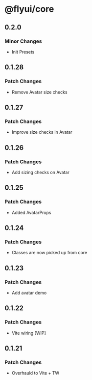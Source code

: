 # @flyui/core

## 0.2.0

### Minor Changes

- Init Presets

## 0.1.28

### Patch Changes

- Remove Avatar size checks

## 0.1.27

### Patch Changes

- Improve size checks in Avatar

## 0.1.26

### Patch Changes

- Add sizing checks on Avatar

## 0.1.25

### Patch Changes

- Added AvatarProps

## 0.1.24

### Patch Changes

- Classes are now picked up from core

## 0.1.23

### Patch Changes

- Add avatar demo

## 0.1.22

### Patch Changes

- Vite wiring [WIP]

## 0.1.21

### Patch Changes

- Overhauld to Vite + TW
